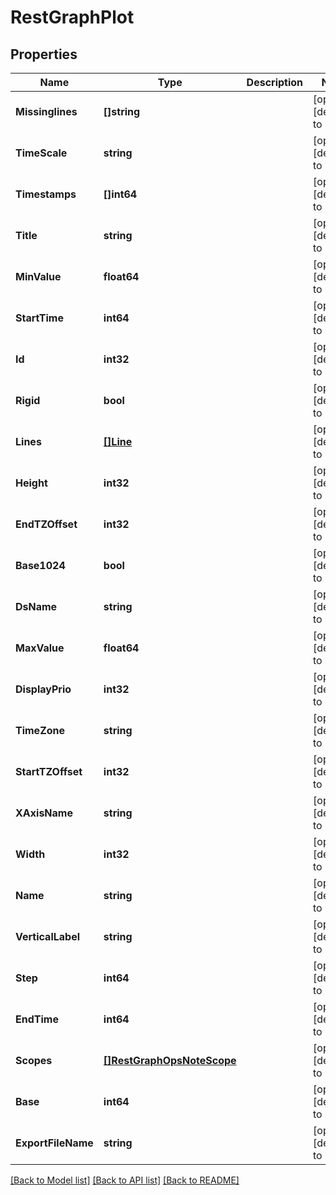 # RestGraphPlot

## Properties
Name | Type | Description | Notes
------------ | ------------- | ------------- | -------------
**Missinglines** | **[]string** |  | [optional] [default to null]
**TimeScale** | **string** |  | [optional] [default to null]
**Timestamps** | **[]int64** |  | [optional] [default to null]
**Title** | **string** |  | [optional] [default to null]
**MinValue** | **float64** |  | [optional] [default to null]
**StartTime** | **int64** |  | [optional] [default to null]
**Id** | **int32** |  | [optional] [default to null]
**Rigid** | **bool** |  | [optional] [default to null]
**Lines** | [**[]Line**](Line.md) |  | [optional] [default to null]
**Height** | **int32** |  | [optional] [default to null]
**EndTZOffset** | **int32** |  | [optional] [default to null]
**Base1024** | **bool** |  | [optional] [default to null]
**DsName** | **string** |  | [optional] [default to null]
**MaxValue** | **float64** |  | [optional] [default to null]
**DisplayPrio** | **int32** |  | [optional] [default to null]
**TimeZone** | **string** |  | [optional] [default to null]
**StartTZOffset** | **int32** |  | [optional] [default to null]
**XAxisName** | **string** |  | [optional] [default to null]
**Width** | **int32** |  | [optional] [default to null]
**Name** | **string** |  | [optional] [default to null]
**VerticalLabel** | **string** |  | [optional] [default to null]
**Step** | **int64** |  | [optional] [default to null]
**EndTime** | **int64** |  | [optional] [default to null]
**Scopes** | [**[]RestGraphOpsNoteScope**](RestGraphOpsNoteScope.md) |  | [optional] [default to null]
**Base** | **int64** |  | [optional] [default to null]
**ExportFileName** | **string** |  | [optional] [default to null]

[[Back to Model list]](../README.md#documentation-for-models) [[Back to API list]](../README.md#documentation-for-api-endpoints) [[Back to README]](../README.md)


